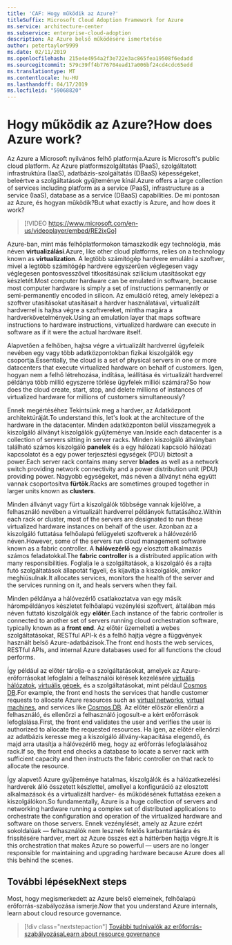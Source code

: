 ```yaml
---
title: 'CAF: Hogy működik az Azure?'
titleSuffix: Microsoft Cloud Adoption Framework for Azure
ms.service: architecture-center
ms.subservice: enterprise-cloud-adoption
description: Az Azure belső működésére ismertetése
author: petertaylor9999
ms.date: 02/11/2019
ms.openlocfilehash: 215e4e4954a2f3e722e3ac865fea19508f6edadd
ms.sourcegitcommit: 579c39ff4b776704ead17a006bf24cd4cdc65edd
ms.translationtype: MT
ms.contentlocale: hu-HU
ms.lasthandoff: 04/17/2019
ms.locfileid: "59068820"
---
```

<!-- markdownlint-disable MD026 -->

# <a name="how-does-azure-work"></a><span data-ttu-id="29526-103">Hogy működik az Azure?</span><span class="sxs-lookup"><span data-stu-id="29526-103">How does Azure work?</span></span>

<span data-ttu-id="29526-104">Az Azure a Microsoft nyilvános felhő platformja.</span><span class="sxs-lookup"><span data-stu-id="29526-104">Azure is Microsoft's public cloud platform.</span></span> <span data-ttu-id="29526-105">Az Azure platformszolgáltatás (PaaS), szolgáltatott infrastruktúra (IaaS), adatbázis-szolgáltatás (DBaaS) képességeket, beleértve a szolgáltatások gyűjteménye kínál.</span><span class="sxs-lookup"><span data-stu-id="29526-105">Azure offers a large collection of services including platform as a service (PaaS), infrastructure as a service (IaaS), database as a service (DBaaS) capabilities.</span></span> <span data-ttu-id="29526-106">De mi pontosan az Azure, és hogyan működik?</span><span class="sxs-lookup"><span data-stu-id="29526-106">But what exactly is Azure, and how does it work?</span></span>

<!-- markdownlint-disable MD034 -->

> [!VIDEO https://www.microsoft.com/en-us/videoplayer/embed/RE2ixGo]

<!-- markdownlint-enable MD034 -->

<span data-ttu-id="29526-107">Azure-ban, mint más felhőplatformokon támaszkodik egy technológia, más néven **virtualizálási**.</span><span class="sxs-lookup"><span data-stu-id="29526-107">Azure, like other cloud platforms, relies on a technology known as **virtualization**.</span></span> <span data-ttu-id="29526-108">A legtöbb számítógép hardvere emulálni a szoftver, mivel a legtöbb számítógép hardvere egyszerűen véglegesen vagy véglegesen pontosvesszővel titkosításúnak szilícium utasításokat egy készletét.</span><span class="sxs-lookup"><span data-stu-id="29526-108">Most computer hardware can be emulated in software, because most computer hardware is simply a set of instructions permanently or semi-permanently encoded in silicon.</span></span> <span data-ttu-id="29526-109">Az emuláció réteg, amely leképezi a szoftver utasításokat utasításait a hardver használatával, virtualizált hardverrel is hajtsa végre a szoftvereket, mintha magára a hardverkövetelmények.</span><span class="sxs-lookup"><span data-stu-id="29526-109">Using an emulation layer that maps software instructions to hardware instructions, virtualized hardware can execute in software as if it were the actual hardware itself.</span></span>

<span data-ttu-id="29526-110">Alapvetően a felhőben, hajtsa végre a virtualizált hardverrel ügyfeleik nevében egy vagy több adatközpontokban fizikai kiszolgálók egy csoportja.</span><span class="sxs-lookup"><span data-stu-id="29526-110">Essentially, the cloud is a set of physical servers in one or more datacenters that execute virtualized hardware on behalf of customers.</span></span> <span data-ttu-id="29526-111">Igen, hogyan nem a felhő létrehozása, indítása, leállítása és virtualizált hardverrel példánya több millió egyszerre törlése ügyfelek milliói számára?</span><span class="sxs-lookup"><span data-stu-id="29526-111">So how does the cloud create, start, stop, and delete millions of instances of virtualized hardware for millions of customers simultaneously?</span></span>

<span data-ttu-id="29526-112">Ennek megértéséhez Tekintsünk meg a hardver, az Adatközpont architektúráját.</span><span class="sxs-lookup"><span data-stu-id="29526-112">To understand this, let's look at the architecture of the hardware in the datacenter.</span></span>  <span data-ttu-id="29526-113">Minden adatközponton belül visszamegyek a kiszolgáló állványt kiszolgálók gyűjteménye van.</span><span class="sxs-lookup"><span data-stu-id="29526-113">Inside each datacenter is a collection of servers sitting in server racks.</span></span> <span data-ttu-id="29526-114">Minden kiszolgáló állványban található számos kiszolgáló **panelek** és a egy hálózati kapcsoló hálózati kapcsolatot és a egy power terjesztési egységek (PDU) biztosít a power.</span><span class="sxs-lookup"><span data-stu-id="29526-114">Each server rack contains many server **blades** as well as a network switch providing network connectivity and a power distribution unit (PDU) providing power.</span></span> <span data-ttu-id="29526-115">Nagyobb egységeket, más néven a állványt néha együtt vannak csoportosítva **fürtök**.</span><span class="sxs-lookup"><span data-stu-id="29526-115">Racks are sometimes grouped together in larger units known as **clusters**.</span></span>

<span data-ttu-id="29526-116">Minden állványt vagy fürt a kiszolgálók többsége vannak kijelölve, a felhasználó nevében a virtualizált hardverrel példányok futtatásához.</span><span class="sxs-lookup"><span data-stu-id="29526-116">Within each rack or cluster, most of the servers are designated to run these virtualized hardware instances on behalf of the user.</span></span> <span data-ttu-id="29526-117">Azonban az a kiszolgáló futtatása felhőalapú felügyeleti szoftverek a hálóvezérlő néven.</span><span class="sxs-lookup"><span data-stu-id="29526-117">However, some of the servers run cloud management software known as a fabric controller.</span></span> <span data-ttu-id="29526-118">A **hálóvezérlő** egy elosztott alkalmazás számos feladatokkal.</span><span class="sxs-lookup"><span data-stu-id="29526-118">The **fabric controller** is a distributed application with many responsibilities.</span></span> <span data-ttu-id="29526-119">Foglalja le a szolgáltatások, a kiszolgáló és a rajta futó szolgáltatások állapotát figyeli, és kijavítja a kiszolgálók, amikor meghiúsulnak.</span><span class="sxs-lookup"><span data-stu-id="29526-119">It allocates services, monitors the health of the server and the services running on it, and heals servers when they fail.</span></span>

<span data-ttu-id="29526-120">Minden példánya a hálóvezérlő csatlakoztatva van egy másik hárompéldányos készletet felhőalapú vezénylési szoftvert, általában más néven futtató kiszolgálók egy **előtér**.</span><span class="sxs-lookup"><span data-stu-id="29526-120">Each instance of the fabric controller is connected to another set of servers running cloud orchestration software, typically known as a **front end**.</span></span> <span data-ttu-id="29526-121">Az előtér üzemelteti a webes szolgáltatásokat, RESTful API-k és a felhő hajtja végre a függvények használt belső Azure-adatbázisok.</span><span class="sxs-lookup"><span data-stu-id="29526-121">The front end hosts the web services, RESTful APIs, and internal Azure databases used for all functions the cloud performs.</span></span>

<span data-ttu-id="29526-122">Így például az előtér tárolja-e a szolgáltatásokat, amelyek az Azure-erőforrásokat lefoglalni a felhasználói kérések kezelésére [virtuális hálózatok](/azure/virtual-network/virtual-networks-overview), [virtuális gépek](/azure/virtual-machines), és a szolgáltatásokat, mint például [Cosmos DB](/azure/cosmos-db/introduction).</span><span class="sxs-lookup"><span data-stu-id="29526-122">For example, the front end hosts the services that handle customer requests to allocate Azure resources such as [virtual networks](/azure/virtual-network/virtual-networks-overview), [virtual machines](/azure/virtual-machines), and services like [Cosmos DB](/azure/cosmos-db/introduction).</span></span> <span data-ttu-id="29526-123">Az előtér először ellenőrzi a felhasználó, és ellenőrzi a felhasználó jogosult-e a kért erőforrások lefoglalása.</span><span class="sxs-lookup"><span data-stu-id="29526-123">First, the front end validates the user and verifies the user is authorized to allocate the requested resources.</span></span> <span data-ttu-id="29526-124">Ha igen, az előtér ellenőrzi az adatbázis keresse meg a kiszolgáló állvány-kapacitása elegendő, és majd arra utasítja a hálóvezérlő meg, hogy az erőforrás lefoglalásához rack.</span><span class="sxs-lookup"><span data-stu-id="29526-124">If so, the front end checks a database to locate a server rack with sufficient capacity and then instructs the fabric controller on that rack to allocate the resource.</span></span>

<span data-ttu-id="29526-125">Így alapvető Azure gyűjteménye hatalmas, kiszolgálók és a hálózatkezelési hardverek álló összetett készlettel, amellyel a konfiguráció az elosztott alkalmazások és a virtualizált hardver- és működésének futtatása ezeken a kiszolgálókon.</span><span class="sxs-lookup"><span data-stu-id="29526-125">So fundamentally, Azure is a huge collection of servers and networking hardware running a complex set of distributed applications to orchestrate the configuration and operation of the virtualized hardware and software on those servers.</span></span> <span data-ttu-id="29526-126">Ennek vezénylését, amely az Azure ezért sokoldalúak &mdash; felhasználók nem lesznek felelős karbantartására és frissítésére hardver, mert az Azure összes ezt a háttérben hajtja végre.</span><span class="sxs-lookup"><span data-stu-id="29526-126">It is this orchestration that makes Azure so powerful &mdash; users are no longer responsible for maintaining and upgrading hardware because Azure does all this behind the scenes.</span></span>

## <a name="next-steps"></a><span data-ttu-id="29526-127">További lépések</span><span class="sxs-lookup"><span data-stu-id="29526-127">Next steps</span></span>

<span data-ttu-id="29526-128">Most, hogy megismerkedett az Azure belső elemeinek, felhőalapú erőforrás-szabályozása ismerje.</span><span class="sxs-lookup"><span data-stu-id="29526-128">Now that you understand Azure internals, learn about cloud resource governance.</span></span>

> [!div class="nextstepaction"]
> [<span data-ttu-id="29526-129">További tudnivalók az erőforrás-szabályozása</span><span class="sxs-lookup"><span data-stu-id="29526-129">Learn about resource governance</span></span>](what-is-governance.md)

<!-- Links -->

[docs-add-users-to-aad]: /azure/active-directory/add-users-azure-active-directory?toc=/azure/architecture/cloud-adoption-guide/toc.json
